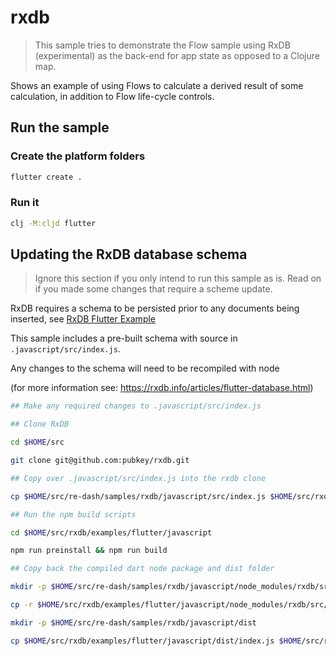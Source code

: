 # rxdb

> This sample tries to demonstrate the Flow sample using RxDB (experimental) as the back-end for app state as opposed to a Clojure map.

Shows an example of using Flows to calculate a derived result of some calculation, in addition to Flow life-cycle controls.

## Run the sample

### Create the platform folders

```bash
flutter create .
```

### Run it

```bash
clj -M:cljd flutter
```

## Updating the RxDB database schema

> Ignore this section if you only intend to run this sample as is. Read on if you made some changes that require a scheme update.

RxDB requires a schema to be persisted prior to any documents being inserted, see [RxDB Flutter Example](https://github.com/pubkey/rxdb/blob/master/examples/flutter/README.md)

This sample includes a pre-built schema with source in `.javascript/src/index.js`.

Any changes to the schema will need to be recompiled with node

(for more information see: https://rxdb.info/articles/flutter-database.html)

```bash
## Make any required changes to .javascript/src/index.js

## Clone RxDB

cd $HOME/src

git clone git@github.com:pubkey/rxdb.git

## Copy over .javascript/src/index.js into the rxdb clone

cp $HOME/src/re-dash/samples/rxdb/javascript/src/index.js $HOME/src/rxdb/examples/flutter/javascript/src/index.js

## Run the npm build scripts

cd $HOME/src/rxdb/examples/flutter/javascript

npm run preinstall && npm run build

## Copy back the compiled dart node package and dist folder

mkdir -p $HOME/src/re-dash/samples/rxdb/javascript/node_modules/rxdb/src/plugins/flutter/dart

cp -r $HOME/src/rxdb/examples/flutter/javascript/node_modules/rxdb/src/plugins/flutter/dart $HOME/src/re-dash/samples/rxdb/javascript/node_modules/rxdb/src/plugins/flutter

mkdir -p $HOME/src/re-dash/samples/rxdb/javascript/dist

cp $HOME/src/rxdb/examples/flutter/javascript/dist/index.js $HOME/src/re-dash/samples/rxdb/javascript/dist/index.js
```
